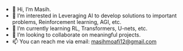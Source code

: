 - 👋 Hi, I’m Masih.
- 👀 I’m interested in Leveraging AI to develop solutions to important problems, Reinforcement learning, AGI, etc.
- 🌱 I’m currently learning RL, Transformers, U-nets, etc.
- 💞️ I’m looking to collaborate on meaningful projects.
- 📫 You can reach me via email: masihmoafi12@gmail.com

<!---
MasihMoafi/MasihMoafi is a ✨ special ✨ repository because its `README.md` (this file) appears on your GitHub profile.
You can click the Preview link to take a look at your changes.
--->
